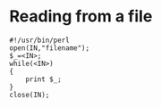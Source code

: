 # Reading from a file


~~~~~~~~
#!/usr/bin/perl
open(IN,"filename");
$_=<IN>;
while(<IN>)
{
	print $_;
}
close(IN);
~~~~~~~~



